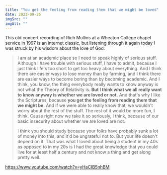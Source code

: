 ```yaml
---
title: "You get the feeling from reading them that we might be loved"
date: 2023-09-26
imgSrc: ""
imgAlt: ""
---
```


This old concert recording of Rich Mullins at a Wheaton College chapel service in 1997 is an internet classic, but listening through it again today I was struck by his wisdom about the love of God:

> I am at an academic place so I need to speak highly of serious stuff. Although I have trouble with serious stuff, I have to admit, because I just think life's too short to get too heavy about everything. And I think there are easier ways to lose money than by farming, and I think there are easier ways to become boring than by becoming academic. And I think, you know, the thing everybody really wants to know anyway is not what the Theory of Relativity is. **But I think what we all really want to know anyway is whether we are loved or not.** And that's why I like the Scriptures, because **you get the feeling from reading them that we might be**. And if we were able to really know that, we wouldn't worry about the rest of the stuff. The rest of it would be more fun, I think. Cause right now we take it so seriously, I think, because of our basic insecurity about whether we are loved are not.  
>  
> I think you should study because your folks have probably sunk a lot of money into this, and it'd be ungrateful not to. But your life doesn't depend on it. That was what I loved about being a student in my 40s as opposed to in my 20s is I had the great knowledge that you could live for at least half a century and not know a thing and get along pretty well.

https://www.youtube.com/watch?v=yHaCIB5nhBM

